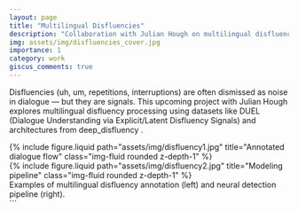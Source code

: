 ```yaml
---
layout: page
title: "Multilingual Disfluencies"
description: "Collaboration with Julian Hough on multilingual disfluencies using DUEL and deep_disfluency."
img: assets/img/disfluencies_cover.jpg
importance: 1
category: work
giscus_comments: true
---
```


Disfluencies (uh, um, repetitions, interruptions) are often dismissed as noise in dialogue — but they are signals. This upcoming project with Julian Hough explores multilingual disfluency processing using datasets like DUEL (Dialogue Understanding via Explicit/Latent Disfluency Signals) and architectures from deep_disfluency
.

<div class="row">
    <div class="col-sm mt-3 mt-md-0">
        {% include figure.liquid path="assets/img/disfluency1.jpg" title="Annotated dialogue flow" class="img-fluid rounded z-depth-1" %}
    </div>
    <div class="col-sm mt-3 mt-md-0">
        {% include figure.liquid path="assets/img/disfluency2.jpg" title="Modeling pipeline" class="img-fluid rounded z-depth-1" %}
    </div>
</div>
<div class="caption"> Examples of multilingual disfluency annotation (left) and neural detection pipeline (right).
</div>
```
